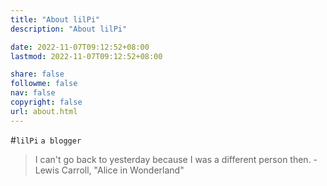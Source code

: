 ```yaml
---
title: "About lilPi"
description: "About lilPi"

date: 2022-11-07T09:12:52+08:00
lastmod: 2022-11-07T09:12:52+08:00

share: false
followme: false
nav: false
copyright: false
url: about.html
---
```


#`lilPi`
  `a blogger`

> I can't go back to yesterday because I was a different person then. - Lewis Carroll, "Alice in Wonderland"
